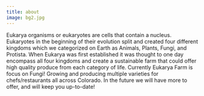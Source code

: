 ```yaml
---
title: about
image: bg2.jpg
---
```


Eukarya organisms or eukaryotes are cells that contain a nucleus. Eukaryotes in the beginning of their evolution split and created four different kingdoms which we categorized on Earth as Animals, Plants, Fungi, and Protista.  When Eukarya was first established it was thought to one day encompass all four kingdoms and create a sustainable farm that could offer high quality produce from each category of life. Currently Eukarya Farm is focus on Fungi! Growing and producing multiple varieties for chefs/restaurants all across Colorado. In the future we will have more to offer, and will keep you up-to-date!